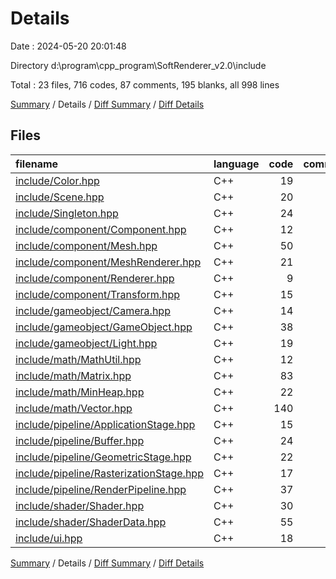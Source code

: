 # Details

Date : 2024-05-20 20:01:48

Directory d:\\program\\cpp_program\\SoftRenderer_v2.0\\include

Total : 23 files,  716 codes, 87 comments, 195 blanks, all 998 lines

[Summary](results.md) / Details / [Diff Summary](diff.md) / [Diff Details](diff-details.md)

## Files
| filename | language | code | comment | blank | total |
| :--- | :--- | ---: | ---: | ---: | ---: |
| [include/Color.hpp](/include/Color.hpp) | C++ | 19 | 0 | 5 | 24 |
| [include/Scene.hpp](/include/Scene.hpp) | C++ | 20 | 0 | 6 | 26 |
| [include/Singleton.hpp](/include/Singleton.hpp) | C++ | 24 | 0 | 6 | 30 |
| [include/component/Component.hpp](/include/component/Component.hpp) | C++ | 12 | 1 | 5 | 18 |
| [include/component/Mesh.hpp](/include/component/Mesh.hpp) | C++ | 50 | 3 | 13 | 66 |
| [include/component/MeshRenderer.hpp](/include/component/MeshRenderer.hpp) | C++ | 21 | 0 | 9 | 30 |
| [include/component/Renderer.hpp](/include/component/Renderer.hpp) | C++ | 9 | 32 | 4 | 45 |
| [include/component/Transform.hpp](/include/component/Transform.hpp) | C++ | 15 | 0 | 4 | 19 |
| [include/gameobject/Camera.hpp](/include/gameobject/Camera.hpp) | C++ | 14 | 18 | 7 | 39 |
| [include/gameobject/GameObject.hpp](/include/gameobject/GameObject.hpp) | C++ | 38 | 0 | 13 | 51 |
| [include/gameobject/Light.hpp](/include/gameobject/Light.hpp) | C++ | 19 | 0 | 5 | 24 |
| [include/math/MathUtil.hpp](/include/math/MathUtil.hpp) | C++ | 12 | 0 | 9 | 21 |
| [include/math/Matrix.hpp](/include/math/Matrix.hpp) | C++ | 83 | 0 | 15 | 98 |
| [include/math/MinHeap.hpp](/include/math/MinHeap.hpp) | C++ | 22 | 0 | 5 | 27 |
| [include/math/Vector.hpp](/include/math/Vector.hpp) | C++ | 140 | 1 | 27 | 168 |
| [include/pipeline/ApplicationStage.hpp](/include/pipeline/ApplicationStage.hpp) | C++ | 15 | 6 | 4 | 25 |
| [include/pipeline/Buffer.hpp](/include/pipeline/Buffer.hpp) | C++ | 24 | 0 | 9 | 33 |
| [include/pipeline/GeometricStage.hpp](/include/pipeline/GeometricStage.hpp) | C++ | 22 | 5 | 5 | 32 |
| [include/pipeline/RasterizationStage.hpp](/include/pipeline/RasterizationStage.hpp) | C++ | 17 | 4 | 7 | 28 |
| [include/pipeline/RenderPipeline.hpp](/include/pipeline/RenderPipeline.hpp) | C++ | 37 | 0 | 15 | 52 |
| [include/shader/Shader.hpp](/include/shader/Shader.hpp) | C++ | 30 | 0 | 9 | 39 |
| [include/shader/ShaderData.hpp](/include/shader/ShaderData.hpp) | C++ | 55 | 17 | 11 | 83 |
| [include/ui.hpp](/include/ui.hpp) | C++ | 18 | 0 | 2 | 20 |

[Summary](results.md) / Details / [Diff Summary](diff.md) / [Diff Details](diff-details.md)